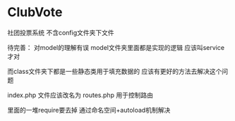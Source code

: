# ClubVote
社团投票系统
不含config文件夹下文件

待完善：
对model的理解有误 model文件夹里面都是实现的逻辑 应该叫service才对

而class文件夹下都是一些静态类用于填充数据的 应该有更好的方法去解决这个问题

index.php 文件应该改名为 routes.php 用于控制路由

里面的一堆require要去掉 通过命名空间+autoload机制解决
